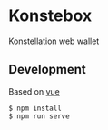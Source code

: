 # Konstebox

Konstellation web wallet

## Development

Based on [vue](https://github.com/vuejs/vue)

```shell
$ npm install
$ npm run serve
```
